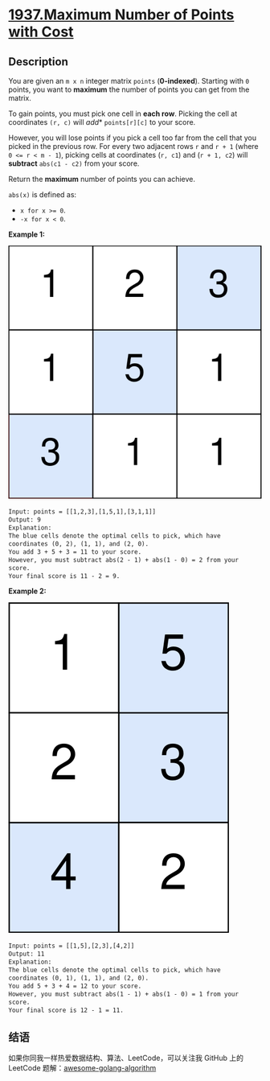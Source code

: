 # [1937.Maximum Number of Points with Cost][title]

## Description
You are given an `m x n` integer matrix `points` (**0-indexed**). Starting with `0` points, you want to **maximum** the number of points you can get from the matrix.

To gain points, you must pick one cell in **each row**. Picking the cell at coordinates `(r, c)` will *add** `points[r][c]` to your score.

However, you will lose points if you pick a cell too far from the cell that you picked in the previous row. For every two adjacent rows `r` and `r + 1` (where `0 <= r < m - 1`), picking cells at coordinates (`r, c1`) and (`r + 1, c2`) will **subtract** `abs(c1 - c2)` from your score.

Return the **maximum** number of points you can achieve.

`abs(x)` is defined as:

- `x for x >= 0`.
- `-x for x < 0`.

**Example 1:**  

![1](./1.png)

```
Input: points = [[1,2,3],[1,5,1],[3,1,1]]
Output: 9
Explanation:
The blue cells denote the optimal cells to pick, which have coordinates (0, 2), (1, 1), and (2, 0).
You add 3 + 5 + 3 = 11 to your score.
However, you must subtract abs(2 - 1) + abs(1 - 0) = 2 from your score.
Your final score is 11 - 2 = 9.
```

**Example 2:**  

![2](./2.png)

```
Input: points = [[1,5],[2,3],[4,2]]
Output: 11
Explanation:
The blue cells denote the optimal cells to pick, which have coordinates (0, 1), (1, 1), and (2, 0).
You add 5 + 3 + 4 = 12 to your score.
However, you must subtract abs(1 - 1) + abs(1 - 0) = 1 from your score.
Your final score is 12 - 1 = 11.
```

## 结语

如果你同我一样热爱数据结构、算法、LeetCode，可以关注我 GitHub 上的 LeetCode 题解：[awesome-golang-algorithm][me]

[title]: https://leetcode.com/problems/maximum-number-of-points-with-cost/
[me]: https://github.com/kylesliu/awesome-golang-algorithm
